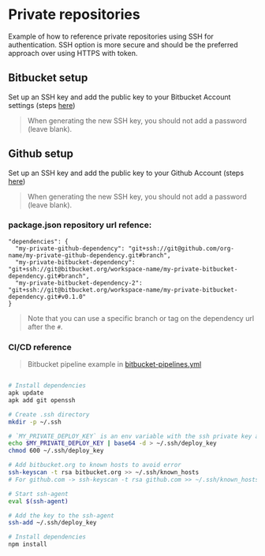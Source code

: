 # Private repositories

Example of how to reference private repositories using SSH for authentication. SSH option is more secure and should be the preferred approach over using HTTPS with token.

## Bitbucket setup

Set up an SSH key and add the public key to your Bitbucket Account settings (steps [here](https://support.atlassian.com/bitbucket-cloud/docs/set-up-an-ssh-key/))

> When generating the new SSH key, you should not add a password (leave blank).

## Github setup

Set up an SSH key and add the public key to your Github Account (steps [here](https://docs.github.com/en/github/authenticating-to-github/adding-a-new-ssh-key-to-your-github-account))


> When generating the new SSH key, you should not add a password (leave blank).

### package.json repository url refence:

```
"dependencies": {
  "my-private-github-dependency": "git+ssh://git@github.com/org-name/my-private-github-dependency.git#branch",
  "my-private-bitbucket-dependency": "git+ssh://git@bitbucket.org/workspace-name/my-private-bitbucket-dependency.git#branch",
  "my-private-bitbucket-dependency-2": "git+ssh://git@bitbucket.org/workspace-name/my-private-bitbucket-dependency.git#v0.1.0"
}
```
> Note that you can use a specific branch or tag on the dependency url after the `#`.

### CI/CD reference

> Bitbucket pipeline example in [bitbucket-pipelines.yml](https://github.com/serverless-guru/templates/blob/master/private-repositories/bitbucket-pipelines.yml)

```bash

# Install dependencies
apk update
apk add git openssh

# Create .ssh directory
mkdir -p ~/.ssh

# `MY_PRIVATE_DEPLOY_KEY` is an env variable with the ssh private key associated with the public key we added to the Github/Bitbuket account
echo $MY_PRIVATE_DEPLOY_KEY | base64 -d > ~/.ssh/deploy_key
chmod 600 ~/.ssh/deploy_key

# Add bitbucket.org to known hosts to avoid error
ssh-keyscan -t rsa bitbucket.org >> ~/.ssh/known_hosts
# For github.com -> ssh-keyscan -t rsa github.com >> ~/.ssh/known_hosts

# Start ssh-agent
eval $(ssh-agent)

# Add the key to the ssh-agent
ssh-add ~/.ssh/deploy_key

# Install dependencies
npm install
```